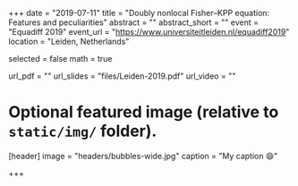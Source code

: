 +++
date = "2019-07-11"
title = "Doubly nonlocal Fisher–KPP equation: Features and peculiarities"
abstract = ""
abstract_short = ""
event = "Equadiff 2019"
event_url = "https://www.universiteitleiden.nl/equadiff2019"
location = "Leiden, Netherlands"

selected = false
math = true

url_pdf = ""
url_slides = "files/Leiden-2019.pdf"
url_video = ""

# Optional featured image (relative to `static/img/` folder).
[header]
image = "headers/bubbles-wide.jpg"
caption = "My caption :smile:"

+++